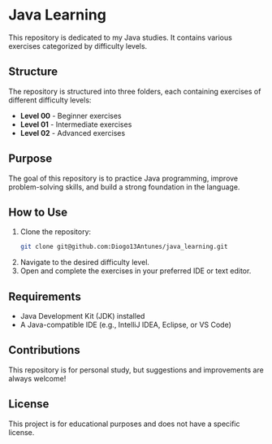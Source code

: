 # Java Learning

This repository is dedicated to my Java studies. It contains various exercises categorized by difficulty levels.

## Structure

The repository is structured into three folders, each containing exercises of different difficulty levels:

- **Level 00** - Beginner exercises
- **Level 01** - Intermediate exercises
- **Level 02** - Advanced exercises

## Purpose

The goal of this repository is to practice Java programming, improve problem-solving skills, and build a strong foundation in the language.

## How to Use

1. Clone the repository:
   ```sh
   git clone git@github.com:Diogo13Antunes/java_learning.git
   ```
2. Navigate to the desired difficulty level.
3. Open and complete the exercises in your preferred IDE or text editor.

## Requirements

- Java Development Kit (JDK) installed
- A Java-compatible IDE (e.g., IntelliJ IDEA, Eclipse, or VS Code)

## Contributions

This repository is for personal study, but suggestions and improvements are always welcome!

## License

This project is for educational purposes and does not have a specific license.
